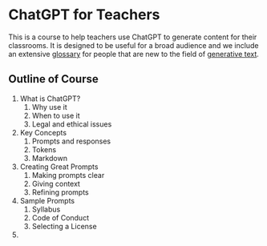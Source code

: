 # ChatGPT for Teachers

This is a course to help teachers use ChatGPT to generate content for their classrooms.  It is designed to be useful for a broad audience and we include an extensive [glossary](glossary.md) for people that are new to the field of [generative text](#generative-text).

## Outline of Course

1. What is ChatGPT?
   1. Why use it
   2. When to use it
   3. Legal and ethical issues
2. Key Concepts
   1. Prompts and responses
   2. Tokens
   3. Markdown
3. Creating Great Prompts
   1. Making prompts clear
   2. Giving context
   3. Refining prompts
4. Sample Prompts
   1. Syllabus
   2. Code of Conduct
   3. Selecting a License
5. 